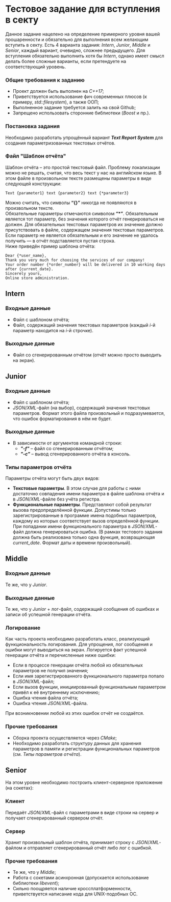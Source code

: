 # Тестовое задание для вступления в секту

Данное задание нацелено на определение примерного уровня вашей прошаренности и обязательно для выполнения всем желающим вступить в секту. Есть 4 варианта задания: *Intern*, *Junior*, *Middle* и *Senior*, каждый вариант, очевидно, сложнее предыдущего. Для вступления обязательно выполнить хотя бы *Intern*, однако имеет смысл делать более сложные варианты, если претендуете на соответствующий уровень.

### Общие требования к заданию

- Проект должен быть выполнен на *C++17*;
- Приветствуется использование фич современных плюсов (к примеру, *std::filesystem*), а также ООП;
- Выполненное задание требуется залить на свой Github;
- Запрещено использовать сторонние библиотеки (*Boost* и пр.).

### Постановка задания

Необходимо разработать упрощённый вариант ***Text Report System*** для создания параметризованных текстовых отчётов.

### Файл "Шаблон отчёта"

Шаблон отчёта – это простой текстовый файл. Проблему локализации можно не решать, считая, что весь текст у нас на английском языке. В этом файле в произвольном тексте размещены параметры в виде следующей конструкции:

```
Text {parameter1} text {parameter2} text {*parameter3}
```

Можно считать, что символы **“{}”** никогда не появляются в произвольном тексте.\
Обязательные параметры отмечаются символом **“\*”**. Обязательным является тот параметр, без значения которого отчёт генерироваться не должен. Для обязательных текстовых параметров их значение должно присутствовать в файле, содержащем значения текстовых параметров. Если параметр не является обязательным и его значение не удалось получить — в отчёт подставляется пустая строка.\
Ниже приведён пример шаблона отчёта:

```
Dear {*user_name},
Thank you very much for choosing the services of our company!
Your order number {*order_number} will be delivered in 10 working days after {current_date}.
Sincerely yours,
Online store administration.
```

## Intern

### Входные данные

- Файл с шаблоном отчёта;
- Файл, содержащий значения текстовых параметров (каждый *i*-й параметр находится на *i*-й строчке).

### Выходные данные

- Файл со сгенерированным отчётом (отчёт можно просто выводить на экран).

## Junior

### Входные данные

- Файл с шаблоном отчёта;
- *JSON*/*XML*-файл (на выбор), содержащий значения текстовых параметров. Формат этого файла произвольный и подразумевается, что ошибок форматирования в нём не будет.

### Выходные данные

- В зависимости от аргументов командной строки:
  - ***"-f"*** – файл со сгенерированным отчётом;
  - ***"-c"*** – вывод сгенерированного отчёта в консоль.
  
### Типы параметров отчёта

Параметры отчёта могут быть двух видов:
- **Текстовые параметры**. В этом случае для работы с ними достаточно совпадения имени параметра в файле шаблона отчёта и в *JSON*/*XML*-файле без учёта регистра.
- **Функциональные параметры**. Представляют собой результат вызова предопределённой функции. Допустимы только зарегистрированные в программе имена подобных параметров, каждому из которых соответствует вызов определённой функции. При попадании имени функционального параметра в *JSON*/*XML*-файл должна генерироваться ошибка. (В рамках тестового задания должна быть реализована только одна функция, возвращающая *current_date*. Формат даты и времени произвольный).

## Middle

### Входные данные

Те же, что у *Junior*.

### Выходные данные

Те же, что у *Junior* + лог-файл, содержащий сообщения об ошибках и записи об успешной генерации отчёта.

### Логирование

Как часть проекта необходимо разработать класс, реализующий функциональность логирования. Для упрощения, лог сообщения и ошибки могут выводиться на экран. Логируется факт успешной генерации отчёта и перечисленные ниже ошибки:
- Если в процессе генерации отчёта любой из обязательных параметров не получил значения;
- Если имя зарегистрированного функционального параметра попало в *JSON*/*XML*-файл;
- Если вызов функции, инициированный функциональным параметром привёл к её внутреннему исключению;
- Ошибка чтения файла отчёта;
- Ошибка чтения *JSON*/*XML*-файла.

При возникновении любой из этих ошибок отчёт не создаётся.

### Прочие требования

- Сборка проекта осуществляется через *CMake*;
- Необходимо разработать структуру данных для хранения параметров в памяти и регистрации функциональных параметров (см. *Типы параметров отчёта*).

## Senior

На этом уровне необходимо построить клиент-серверное приложение (на сокетах):

### Клиент

Передаёт *JSON*/*XML*-файл с параметрами в виде строки на сервер и получает сгенерированный сервером отчёт.

### Сервер

Хранит произвольный шаблон отчёта, принимает строку с *JSON*/*XML*-файлом и отправляет сгенерированный отчёт либо лог с ошибкой.

### Прочие требования

- Те же, что у *Middle*;
- Работа с сокетами асинхронная (допускается использование библиотеки *libevent*);
- Сильно поощряется наличие кроссплатформенности, приветствуется написание кода для UNIX-подобных ОС.
